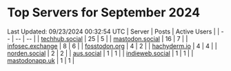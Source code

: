 # Top Servers for September 2024
Last Updated: 09/23/2024 00:32:54 UTC
| Server | Posts | Active Users |
| -- | -- | -- |
| [techhub.social](https://techhub.social/tags/PowerShell) | 25 | 5 |
| [mastodon.social](https://mastodon.social/tags/PowerShell) | 16 | 7 |
| [infosec.exchange](https://infosec.exchange/tags/PowerShell) | 8 | 6 |
| [fosstodon.org](https://fosstodon.org/tags/PowerShell) | 4 | 2 |
| [hachyderm.io](https://hachyderm.io/tags/PowerShell) | 4 | 4 |
| [norden.social](https://norden.social/tags/PowerShell) | 2 | 2 |
| [aus.social](https://aus.social/tags/PowerShell) | 1 | 1 |
| [indieweb.social](https://indieweb.social/tags/PowerShell) | 1 | 1 |
| [mastodonapp.uk](https://mastodonapp.uk/tags/PowerShell) | 1 | 1 |
